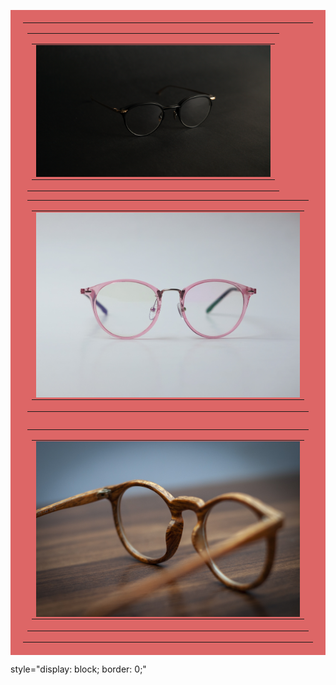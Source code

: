 <tr>
            <td>
              <table width="600" align="center" border="0" cellspacing="0" cellpadding="0" style="background: #dd6666; padding: 20px;">
                <tr>
                  <td>
                    <table width="33.33%" align="left" border="0" cellspacing="0" cellpadding="0">
                      <tr>
                        <td>
                          <table width="100%" align="right" border="0" cellspacing="0" cellpadding="0">
                            <tr>
                              <td>
                                <img src="img/gold_black.jpg" width="100%" height="211px" style="display: block; border: 0;" alt="">
                              </td>
                            </tr>
                          </table>
                        </td>
                      </tr>
                    </table>
                    <table width="33.33%" align="middle" border="0" cellspacing="0" cellpadding="0">
                      <tr>
                        <td>
                          <table width="100%" align="right" border="0" cellspacing="0" cellpadding="0">
                            <tr>
                              <td>
                                <img src="img/pink.jpg" width="100%" style="display: block; border: 0;" alt="">
                              </td>
                            </tr>
                          </table>
                        </td>
                      </tr>
                    </table>
                    <table width="33.33%" align="right" border="0" cellspacing="0" cellpadding="0">
                      <tr>
                        <td>
                          <table width="100%" align="right" border="0" cellspacing="0" cellpadding="0">
                            <tr>
                              <td>
                                <img src="img/wooden-glasses.jpg" width="100%"  height="100%"  style="display: block; border: 0;" alt="">
                              </td>
                            </tr>
                          </table>
                        </td>
                      </tr>
                    </table>
                  </td>
                </tr>
              </table>
            </td>
          </tr>

style="display: block; border: 0;"
